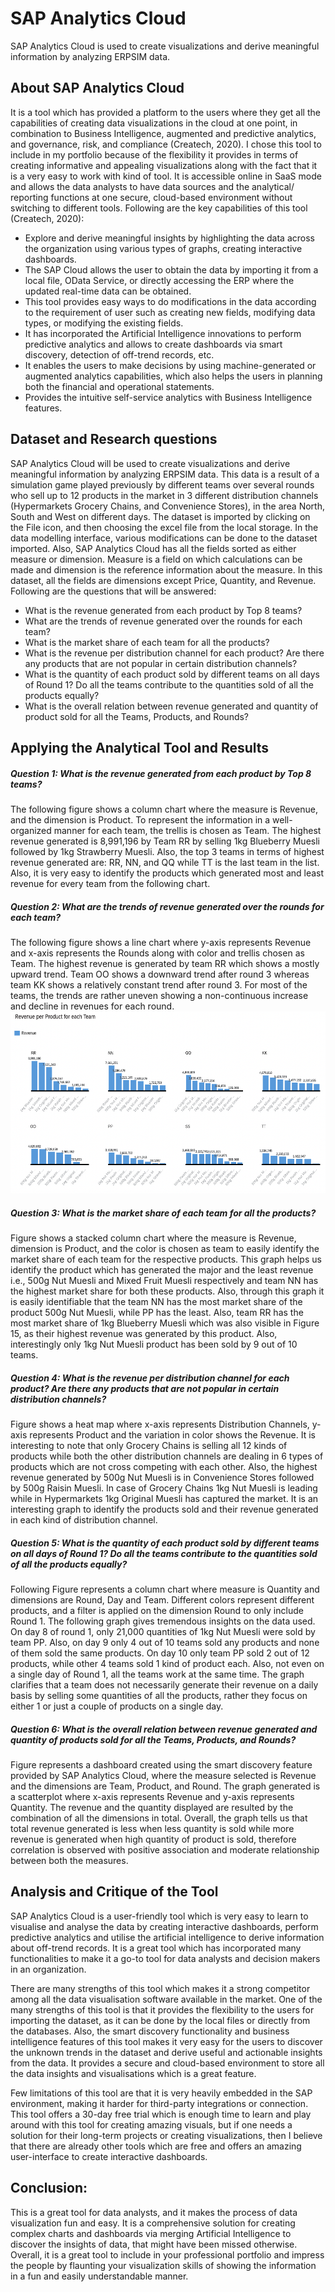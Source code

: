 # SAP Analytics Cloud 
SAP Analytics Cloud is used to create visualizations and derive meaningful information by analyzing ERPSIM data. 

## About SAP Analytics Cloud
It is a tool which has provided a platform to the users where they get all the capabilities of creating data visualizations in the cloud at one point, in combination to Business Intelligence, augmented and predictive analytics, and governance, risk, and compliance (Createch, 2020). I chose this tool to include in my portfolio because of the flexibility it provides in terms of creating informative and appealing visualizations along with the fact that it is a very easy to work with kind of tool. It is accessible online in SaaS mode and allows the data analysts to have data sources and the analytical/ reporting functions at one secure, cloud-based environment without switching to different tools. Following are the key capabilities of this tool (Createch, 2020):

 - Explore and derive meaningful insights by highlighting the data across the organization using various types of graphs, creating interactive dashboards. 
 - The SAP Cloud allows the user to obtain the data by importing it from a local file, OData Service, or directly accessing the ERP where the updated real-time data can be obtained.
 - This tool provides easy ways to do modifications in the data according to the requirement of user such as creating new fields, modifying data types, or modifying the existing fields.
 - It has incorporated the Artificial Intelligence innovations to perform predictive analytics and allows to create dashboards via smart discovery, detection of off-trend records, etc. 
 - It enables the users to make decisions by using machine-generated or augmented analytics capabilities, which also helps the users in planning both the financial and operational statements.
 - Provides the intuitive self-service analytics with Business Intelligence features.

## Dataset and Research questions
SAP Analytics Cloud will be used to create visualizations and derive meaningful information by analyzing ERPSIM data. This data is a result of a simulation game played previously by different teams over several rounds who sell up to 12 products in the market in 3 different distribution channels (Hypermarkets Grocery Chains, and Convenience Stores), in the area North, South and West on different days. The dataset is imported by clicking on the File icon, and then choosing the excel file from the local storage. In the data modelling interface, various modifications can be done to the dataset imported. Also, SAP Analytics Cloud has all the fields sorted as either measure or dimension. Measure is a field on which calculations can be made and dimension is the reference information about the measure. In this dataset, all the fields are dimensions except Price, Quantity, and Revenue.
Following are the questions that will be answered:

 - What is the revenue generated from each product by Top 8 teams?
 - What are the trends of revenue generated over the rounds for each team?
 - What is the market share of each team for all the products?
 - What is the revenue per distribution channel for each product? Are there any products that are not popular in certain distribution channels?
 - What is the quantity of each product sold by different teams on all days of Round 1? Do all the teams contribute to the quantities sold of all the products equally?
 - What is the overall relation between revenue generated and quantity of product sold for all the Teams, Products, and Rounds?

## Applying the Analytical Tool and Results

##### Question 1: What is the revenue generated from each product by Top 8 teams?
The following figure shows a column chart where the measure is Revenue, and the dimension is Product. To represent the information in a well-organized manner for each team, the trellis is chosen as Team. The highest revenue generated is 8,991,196 by Team RR by selling 1kg Blueberry Muesli followed by 1kg Strawberry Muesli. Also, the top 3 teams in terms of highest revenue generated are: RR, NN, and QQ while TT is the last team in the list. Also, it is very easy to identify the products which generated most and least revenue for every team from the following chart. 

##### Question 2: What are the trends of revenue generated over the rounds for each team?
The following figure shows a line chart where y-axis represents Revenue and x-axis represents the Rounds along with color and trellis chosen as Team. The highest revenue is generated by team RR which shows a mostly upward trend. Team OO shows a downward trend after round 3 whereas team KK shows a relatively constant trend after round 3. For most of the teams, the trends are rather uneven showing a non-continuous increase and decline in revenues for each round.
![Alt text](images/ERPSIMQ1.png)

##### Question 3: What is the market share of each team for all the products?
Figure shows a stacked column chart where the measure is Revenue, dimension is Product, and the color is chosen as team to easily identify the market share of each team for the respective products. This graph helps us identify the product which has generated the major and the least revenue i.e., 500g Nut Muesli and Mixed Fruit Muesli respectively and team NN has the highest market share for both these products. Also, through this graph it is easily identifiable that the team NN has the most market share of the product 500g Nut Muesli, while PP has the least. Also, team RR has the most market share of 1kg Blueberry Muesli which was also visible in Figure 15, as their highest revenue was generated by this product. Also, interestingly only 1kg Nut Muesli product has been sold by 9 out of 10 teams.

##### Question 4: What is the revenue per distribution channel for each product? Are there any products that are not popular in certain distribution channels?
Figure shows a heat map where x-axis represents Distribution Channels, y-axis represents Product and the variation in color shows the Revenue. It is interesting to note that only Grocery Chains is selling all 12 kinds of products while both the other distribution channels are dealing in 6 types of products which are not cross competing with each other. Also, the highest revenue generated by 500g Nut Muesli is in Convenience Stores followed by 500g Raisin Muesli. In case of Grocery Chains 1kg Nut Muesli is leading while in Hypermarkets 1kg Original Muesli has captured the market. It is an interesting graph to identify the products sold and their revenue generated in each kind of distribution channel.

##### Question 5: What is the quantity of each product sold by different teams on all days of Round 1? Do all the teams contribute to the quantities sold of all the products equally?
Following Figure represents a column chart where measure is Quantity and dimensions are Round, Day and Team. Different colors represent different products, and a filter is applied on the dimension Round to only include Round 1. The following graph gives tremendous insights on the data used. On day 8 of round 1, only 21,000 quantities of 1kg Nut Muesli were sold by team PP. Also, on day 9 only 4 out of 10 teams sold any products and none of them sold the same products. On day 10 only team PP sold 2 out of 12 products, while other 4 teams sold 1 kind of product each. Also, not even on a single day of Round 1, all the teams work at the same time. The graph clarifies that a team does not necessarily generate their revenue on a daily basis by selling some quantities of all the products, rather they focus on either 1 or just a couple of products on a single day. 

##### Question 6: What is the overall relation between revenue generated and quantity of products sold for all the Teams, Products, and Rounds?
Figure represents a dashboard created using the smart discovery feature provided by SAP Analytics Cloud, where the measure selected is Revenue and the dimensions are Team, Product, and Round. The graph generated is a scatterplot where x-axis represents Revenue and y-axis represents Quantity. The revenue and the quantity displayed are resulted by the combination of all the dimensions in total. Overall, the graph tells us that total revenue generated is less when less quantity is sold while more revenue is generated when high quantity of product is sold, therefore correlation is observed with positive association and moderate relationship between both the measures. 

## Analysis and Critique of the Tool
SAP Analytics Cloud is a user-friendly tool which is very easy to learn to visualise and analyse the data by creating interactive dashboards, perform predictive analytics and utilise the artificial intelligence to derive information about off-trend records. It is a great tool which has incorporated many functionalities to make it a go-to tool for data analysts and decision makers in an organization. 

There are many strengths of this tool which makes it a strong competitor among all the data visualisation software available in the market. One of the many strengths of this tool is that it provides the flexibility to the users for importing the dataset, as it can be done by the local files or directly from the databases. Also, the smart discovery functionality and business intelligence features of this tool makes it very easy for the users to discover the unknown trends in the dataset and derive useful and actionable insights from the data. It provides a secure and cloud-based environment to store all the data insights and visualisations which is a great feature. 

Few limitations of this tool are that it is very heavily embedded in the SAP environment, making it harder for third-party integrations or connection. This tool offers a 30-day free trial which is enough time to learn and play around with this tool for creating amazing visuals, but if one needs a solution for their long-term projects or creating visualizations, then I believe that there are already other tools which are free and offers an amazing user-interface to create interactive dashboards.

## Conclusion:
This is a great tool for data analysts, and it makes the process of data visualization fun and easy. It is a comprehensive solution for creating complex charts and dashboards via merging Artificial Intelligence to discover the insights of data, that might have been missed otherwise. Overall, it is a great tool to include in your professional portfolio and impress the people by flaunting your visualization skills of showing the information in a fun and easily understandable manner. 
